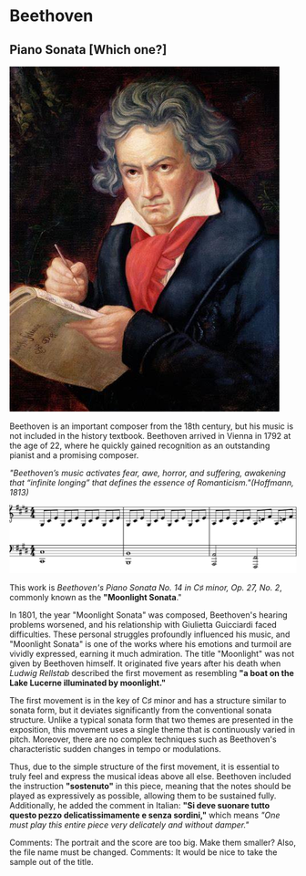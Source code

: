 # Beethoven
## Piano Sonata [Which one?]

<img src="L.v.Beethoven.png">

Beethoven is an important composer from the 18th century, but his music is not included in the history textbook.
Beethoven arrived in Vienna in 1792 at the age of 22, where he quickly gained recognition as an outstanding pianist and a promising composer.

*"Beethoven’s music activates fear, awe, horror, and suffering, awakening that “infinite longing” that defines the essence of Romanticism."(Hoffmann, 1813)*

<img src="Moonlight_Sonata_I.png">

This work is *Beethoven's Piano Sonata No. 14 in C♯ minor, Op. 27, No. 2*, commonly known as the **"Moonlight Sonata**."

In 1801, the year "Moonlight Sonata" was composed, Beethoven's hearing problems worsened, and his relationship with Giulietta Guicciardi faced difficulties. These personal struggles profoundly influenced his music, and "Moonlight Sonata" is one of the works where his emotions and turmoil are vividly expressed, earning it much admiration.
The title "Moonlight" was not given by Beethoven himself. It originated five years after his death when *Ludwig Rellstab* described the first movement as resembling **"a boat on the Lake Lucerne illuminated by moonlight."**

The first movement is in the key of C♯ minor and has a structure similar to sonata form, but it deviates significantly from the conventional sonata structure.
Unlike a typical sonata form that two themes are presented in the exposition, this movement uses a single theme that is continuously varied in pitch. 
Moreover, there are no complex techniques such as Beethoven's characteristic sudden changes in tempo or modulations.

Thus, due to the simple structure of the first movement, it is essential to truly feel and express the musical ideas above all else.
Beethoven included the instruction **"sostenuto"** in this piece, meaning that the notes should be played as expressively as possible, allowing them to be sustained fully.
Additionally, he added the comment in Italian: **"Si deve suonare tutto questo pezzo delicatissimamente e senza sordini,"** which means *"One must play this entire piece very delicately and without damper."*

Comments: The portrait and the score are too big. Make them smaller? Also, the file name must be changed.
Comments: It would be nice to take the sample out of the title.
